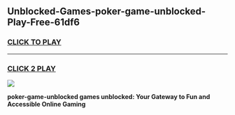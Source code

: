 
## Unblocked-Games-poker-game-unblocked-Play-Free-61df6
<h3>
<a href="https://premium76.site?title=poker-game-unblocked&ref=23A">CLICK TO PLAY</a></h3>
<hr>

<h3>
<a href="https://premium76.site?title=poker-game-unblocked&ref=23A">CLICK 2 PLAY</a>
  
</h3>

<a href="https://premium76.site?title=poker-game-unblocked&ref=23A"><img src="https://clearcache.store/games.png"></a>


**poker-game-unblocked games unblocked: Your Gateway to Fun and Accessible Online Gaming**
